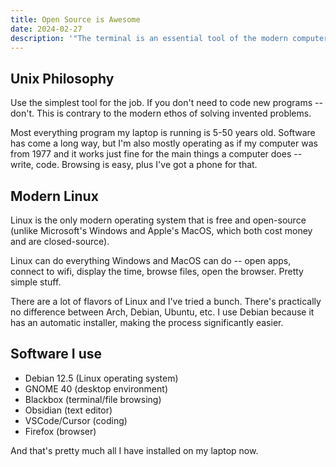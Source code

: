 ```yaml
---
title: Open Source is Awesome
date: 2024-02-27
description: '"The terminal is an essential tool of the modern computer scientist, up there with the text editor and ChatGPT. Haha, at least the terminal has been around since the dawn of computing."'
---
```

## Unix Philosophy
Use the simplest tool for the job. If you don't need to code new programs -- don't. This is contrary to the modern ethos of solving invented problems.

Most everything program my laptop is running is 5-50 years old. Software has come a long way, but I'm also mostly operating as if my computer was from 1977 and it works just fine for the main things a computer does -- write, code. Browsing is easy, plus I've got a phone for that.

## Modern Linux
Linux is the only modern operating system that is free and open-source (unlike Microsoft's Windows and Apple's MacOS, which both cost money and are closed-source).

Linux can do everything Windows and MacOS can do -- open apps, connect to wifi, display the time, browse files, open the browser. Pretty simple stuff.

There are a lot of flavors of Linux and I've tried a bunch. There's practically no difference between Arch, Debian, Ubuntu, etc. I use Debian because it has an automatic installer, making the process significantly easier.

## Software I use
- Debian 12.5 (Linux operating system)
- GNOME 40 (desktop environment)
- Blackbox (terminal/file browsing)
- Obsidian (text editor)
- VSCode/Cursor (coding)
- Firefox (browser)

And that's pretty much all I have installed on my laptop now.